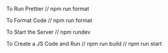 To Run Prettier
// npm run format

To Format Code
// npm run format

To Start the Server
// npm rundev

To Create a JS Code and Run
// npm run build
// npm run start
